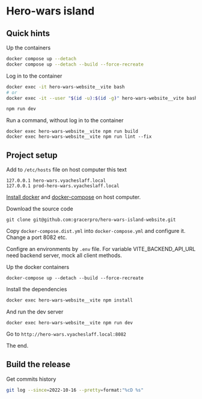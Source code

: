 # Hero-wars island

## Quick hints

Up the containers

```bash
docker compose up --detach
docker compose up --detach --build --force-recreate
```

Log in to the container

```bash
docker exec -it hero-wars-website__vite bash
# or
docker exec -it --user "$(id -u):$(id -g)" hero-wars-website__vite bash

npm run dev
```

Run a command, without log in to the container

```
docker exec hero-wars-website__vite npm run build
docker exec hero-wars-website__vite npm run lint --fix
```


## Project setup

Add to `/etc/hosts` file on host computer this text

```
127.0.0.1 hero-wars.vyacheslaff.local
127.0.0.1 prod-hero-wars.vyacheslaff.local
```

[Install docker](https://docs.docker.com/engine/install/)
and
[docker-compose](https://docs.docker.com/compose/install/) on host computer.

Download the source code

```
git clone git@github.com:gracerpro/hero-wars-island-website.git
```

Copy `docker-compose.dist.yml` into `docker-compose.yml` and configure it. Change a port 8082 etc.

Configre an environments by `.env` file.
For variable VITE_BACKEND_API_URL need backend server, mock all client methods.

Up the docker containers

```
docker-compose up --detach --build --force-recreate
```

Install the dependencies

```bash
docker exec hero-wars-website__vite npm install
```

And run the dev server

```
docker exec hero-wars-website__vite npm run dev
```

Go to `http://hero-wars.vyacheslaff.local:8082`

The end.


## Build the release

Get commits history

```bash
git log --since=2022-10-16 --pretty=format:"%cD %s"
```
